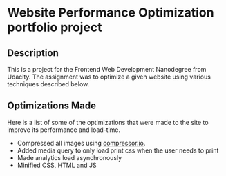 # Website Performance Optimization portfolio project

## Description
This is a project for the Frontend Web Development Nanodegree from Udacity. The assignment was to optimize a given website using various techniques described below.

## Optimizations Made
Here is a list of some of the optimizations that were made to the site to improve its performance and load-time.

- Compressed all images using [compressor.io](https://compressor.io/compress).
- Added media query to only load print css when the user needs to print
- Made analytics load asynchronously
- Minified CSS, HTML and JS
